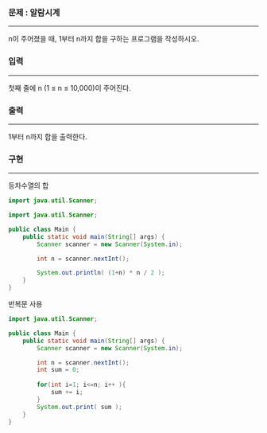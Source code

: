 ### 문제 : 알람시계

<hr >

n이 주어졌을 때, 1부터 n까지 합을 구하는 프로그램을 작성하시오.

### 입력

<hr >

첫째 줄에 n (1 ≤ n ≤ 10,000)이 주어진다.

### 출력

<hr >

1부터 n까지 합을 출력한다.

### 구현

<hr >

등차수열의 합
~~~ Java
import java.util.Scanner;

import java.util.Scanner;

public class Main {
    public static void main(String[] args) {
        Scanner scanner = new Scanner(System.in);

        int n = scanner.nextInt();

        System.out.println( (1+n) * n / 2 );       
    }
}
~~~

반복문 사용
~~~ Java
import java.util.Scanner;

public class Main {
    public static void main(String[] args) {
        Scanner scanner = new Scanner(System.in);

        int n = scanner.nextInt();
        int sum = 0;
        
        for(int i=1; i<=n; i++ ){
            sum += i;
        }
        System.out.print( sum );
    }
}

~~~
